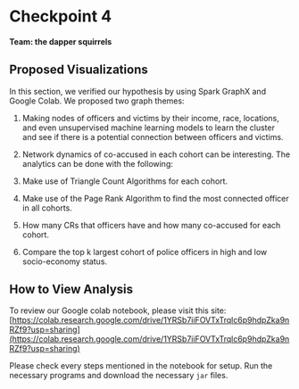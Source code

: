# Checkpoint 4
#### Team: the dapper squirrels

## Proposed Visualizations

In this section, we verified our hypothesis by using Spark GraphX and Google Colab.
We proposed two graph themes:

1. Making nodes of officers and victims by their income, race, locations, and
even unsupervised machine learning models to learn the cluster and see if there
is a potential connection between officers and victims.

2. Network dynamics of co-accused in each cohort can be interesting. The analytics
can be done with the following:
  1. Make use of Triangle Count Algorithms for each cohort.
  2. Make use of the Page Rank Algorithm to find the most connected officer in all cohorts.
  3. How many CRs that officers have and how many co-accused for each cohort.
  4. Compare the top k largest cohort of police officers in high and low socio-economy status.


## How to View Analysis

To review our Google colab notebook, please visit this site:
[https://colab.research.google.com/drive/1YRSb7iiFOVTxTrqlc6p9hdpZka9nRZf9?usp=sharing](https://colab.research.google.com/drive/1YRSb7iiFOVTxTrqlc6p9hdpZka9nRZf9?usp=sharing)

Please check every steps mentioned in the notebook for setup. Run the necessary
programs and download the necessary `jar` files.
